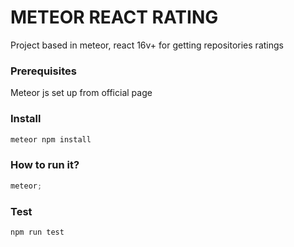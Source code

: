 # METEOR REACT RATING

Project based in meteor, react 16v+ for getting repositories ratings

### Prerequisites

Meteor js set up from official page

### Install

```javascript
meteor npm install
```

### How to run it?

```javascript
meteor;
```

### Test

```javascript
npm run test
```

